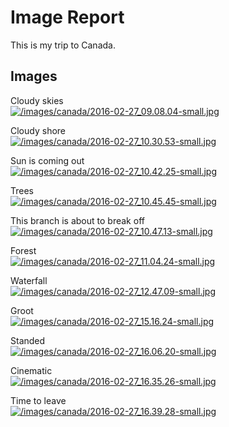 # Image Report

This is my trip to Canada.

## Images

Cloudy skies<br />
[![/images/canada/2016-02-27_09.08.04-small.jpg](/images/canada/2016-02-27_09.08.04-small.jpg)](/images/canada/2016-02-27_09.08.04.jpg)

Cloudy shore<br />
[![/images/canada/2016-02-27_10.30.53-small.jpg](/images/canada/2016-02-27_10.30.53-small.jpg)](/images/canada/2016-02-27_10.30.53.jpg)

Sun is coming out<br />
[![/images/canada/2016-02-27_10.42.25-small.jpg](/images/canada/2016-02-27_10.42.25-small.jpg)](/images/canada/2016-02-27_10.42.25.jpg)

Trees<br />
[![/images/canada/2016-02-27_10.45.45-small.jpg](/images/canada/2016-02-27_10.45.45-small.jpg)](/images/canada/2016-02-27_10.45.45.jpg)

This branch is about to break off<br />
[![/images/canada/2016-02-27_10.47.13-small.jpg](/images/canada/2016-02-27_10.47.13-small.jpg)](/images/canada/2016-02-27_10.47.13.jpg)

Forest<br />
[![/images/canada/2016-02-27_11.04.24-small.jpg](/images/canada/2016-02-27_11.04.24-small.jpg)](/images/canada/2016-02-27_11.04.24.jpg)

Waterfall<br />
[![/images/canada/2016-02-27_12.47.09-small.jpg](/images/canada/2016-02-27_12.47.09-small.jpg)](/images/canada/2016-02-27_12.47.09.jpg)

Groot<br />
[![/images/canada/2016-02-27_15.16.24-small.jpg](/images/canada/2016-02-27_15.16.24-small.jpg)](/images/canada/2016-02-27_15.16.24.jpg)

Standed<br />
[![/images/canada/2016-02-27_16.06.20-small.jpg](/images/canada/2016-02-27_16.06.20-small.jpg)](/images/canada/2016-02-27_16.06.20.jpg)

Cinematic<br />
[![/images/canada/2016-02-27_16.35.26-small.jpg](/images/canada/2016-02-27_16.35.26-small.jpg)](/images/canada/2016-02-27_16.35.26.jpg)

Time to leave<br />
[![/images/canada/2016-02-27_16.39.28-small.jpg](/images/canada/2016-02-27_16.39.28-small.jpg)](/images/canada/2016-02-27_16.39.28.jpg)
